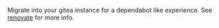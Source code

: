 Migrate into your gitea instance for a dependabot like experience.
See [renovate](https://docs.renovatebot.com/getting-started) for more info.